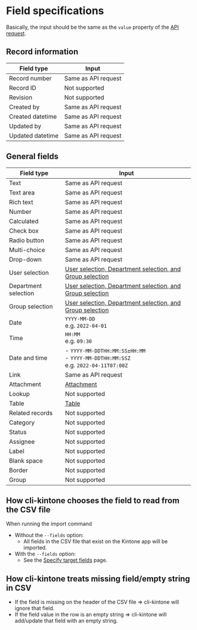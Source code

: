 # Field specifications

Basically, the input should be the same as the `value` property of the [API request](https://kintone.dev/en/docs/kintone/overview/field-types/).

## Record information

| Field type       | Input               |
| ---------------- | ------------------- |
| Record number    | Same as API request |
| Record ID        | Not supported       |
| Revision         | Not supported       |
| Created by       | Same as API request |
| Created datetime | Same as API request |
| Updated by       | Same as API request |
| Updated datetime | Same as API request |

## General fields

| Field type           | Input                                                                                   |
| -------------------- | --------------------------------------------------------------------------------------- |
| Text                 | Same as API request                                                                     |
| Text area            | Same as API request                                                                     |
| Rich text            | Same as API request                                                                     |
| Number               | Same as API request                                                                     |
| Calculated           | Same as API request                                                                     |
| Check box            | Same as API request                                                                     |
| Radio button         | Same as API request                                                                     |
| Multi-choice         | Same as API request                                                                     |
| Drop-down            | Same as API request                                                                     |
| User selection       | [User selection, Department selection, and Group selection](./user-group-org-selection) |
| Department selection | [User selection, Department selection, and Group selection](./user-group-org-selection) |
| Group selection      | [User selection, Department selection, and Group selection](./user-group-org-selection) |
| Date                 | `YYYY-MM-DD`<br/>e.g. `2022-04-01`                                                      |
| Time                 | `HH:MM`<br/>e.g. `09:30`                                                                |
| Date and time        | - `YYYY-MM-DDTHH:MM:SS±HH:MM`<br/>- `YYYY-MM-DDTHH:MM:SSZ`<br/>e.g. `2022-04-11T07:00Z` |
| Link                 | Same as API request                                                                     |
| Attachment           | [Attachment](./attachment)                                                              |
| Lookup               | Not supported                                                                           |
| Table                | [Table](./table)                                                                        |
| Related records      | Not supported                                                                           |
| Category             | Not supported                                                                           |
| Status               | Not supported                                                                           |
| Assignee             | Not supported                                                                           |
| Label                | Not supported                                                                           |
| Blank space          | Not supported                                                                           |
| Border               | Not supported                                                                           |
| Group                | Not supported                                                                           |

## How cli-kintone chooses the field to read from the CSV file

When running the import command

- Without the `--fields` option:
  - All fields in the CSV file that exist on the Kintone app will be imported.
- With the `--fields` option:
  - See the [Specify target fields](../target-fields) page.

## How cli-kintone treats missing field/empty string in CSV

- If the field is missing on the header of the CSV file => cli-kintone will ignore that field.
- If the field value in the row is an empty string => cli-kintone will add/update that field with an empty string.
